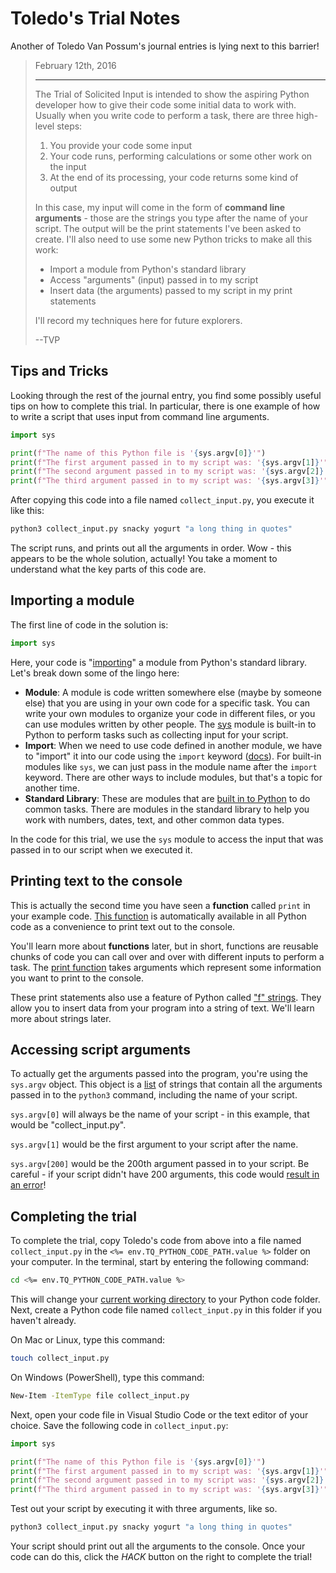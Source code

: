 # Toledo's Trial Notes
Another of Toledo Van Possum's journal entries is lying next to this barrier!

<blockquote>
February 12th, 2016

<hr/>

<p>
The Trial of Solicited Input is intended to show the aspiring Python developer how to give their code some initial data to work with. Usually when you write code to perform a task, there are three high-level steps:
</p>

<ol>
<li>You provide your code some input</li>
<li>Your code runs, performing calculations or some other work on the input</li>
<li>At the end of its processing, your code returns some kind of output</li>
</ol>

<p>
In this case, my input will come in the form of <b>command line arguments</b> - those are the strings you type after the name of your script. The output will be the print statements I've been asked to create. I'll also need to use some new Python tricks to make all this work:
</p>

<ul>
<li>Import a module from Python's standard library</li>
<li>Access "arguments" (input) passed in to my script</li>
<li>Insert data (the arguments) passed to my script in my print statements</li>
</ul>

<p>
I'll record my techniques here for future explorers.
</p>

<p>
--TVP
</p>
</blockquote>

## Tips and Tricks

Looking through the rest of the journal entry, you find some possibly useful tips on how to complete this trial. In particular, there is one example of how to write a script that uses input from command line arguments.

```python
import sys

print(f"The name of this Python file is '{sys.argv[0]}'")
print(f"The first argument passed in to my script was: '{sys.argv[1]}'")
print(f"The second argument passed in to my script was: '{sys.argv[2]}'")
print(f"The third argument passed in to my script was: '{sys.argv[3]}'")
```

After copying this code into a file named `collect_input.py`, you execute it like this:

```bash
python3 collect_input.py snacky yogurt "a long thing in quotes"
```

The script runs, and prints out all the arguments in order. Wow - this appears to be the whole solution, actually! You take a moment to understand what the key parts of this code are.

## Importing a module 

The first line of code in the solution is:

```python
import sys
```

Here, your code is "[importing](https://docs.python.org/3/reference/import.html)" a module from Python's standard library. Let's break down some of the lingo here:

* __Module__: A module is code written somewhere else (maybe by someone else) that you are using in your own code for a specific task. You can write your own modules to organize your code in different files, or you can use modules written by other people. The [sys](https://docs.python.org/3/library/sys.html) module is built-in to Python to perform tasks such as collecting input for your script.
* __Import__: When we need to use code defined in another module, we have to "import" it into our code using the `import` keyword ([docs](https://docs.python.org/3/reference/import.html)). For built-in modules like `sys`, we can just pass in the module name after the `import` keyword. There are other ways to include modules, but that's a topic for another time.
* __Standard Library__: These are modules that are [built in to Python](https://docs.python.org/3/library/) to do common tasks. There are modules in the standard library to help you work with numbers, dates, text, and other common data types. 

In the code for this trial, we use the `sys` module to access the input that was passed in to our script when we executed it.

## Printing text to the console

This is actually the second time you have seen a __function__ called `print` in your example code. [This function](https://docs.python.org/3/tutorial/inputoutput.html) is automatically available in all Python code as a convenience to print text out to the console.

You'll learn more about __functions__ later, but in short, functions are reusable chunks of code you can call over and over with different inputs to perform a task. The [print function](https://docs.python.org/3/library/functions.html#print) takes arguments which represent some information you want to print to the console.

These print statements also use a feature of Python called ["f" strings](https://docs.python.org/3/tutorial/inputoutput.html#tut-f-strings). They allow you to insert data from your program into a string of text. We'll learn more about strings later.

## Accessing script arguments

To actually get the arguments passed into the program, you're using the `sys.argv` object. This object is a [list](https://www.w3schools.com/python/python_lists.asp) of strings that contain all the arguments passed in to the `python3` command, including the name of your script.

`sys.argv[0]` will always be the name of your script - in this example, that would be "collect_input.py".

`sys.argv[1]` would be the first argument to your script after the name.

`sys.argv[200]` would be the 200th argument passed in to your script. Be careful - if your script didn't have 200 arguments, this code would [result in an error](https://docs.python.org/3/tutorial/errors.html)!

## Completing the trial

To complete the trial, copy Toledo's code from above into a file named `collect_input.py` in the `<%= env.TQ_PYTHON_CODE_PATH.value %>` folder on your computer. In the terminal, start by entering the following command:

```bash
cd <%= env.TQ_PYTHON_CODE_PATH.value %>
```

This will change your [current working directory](https://en.wikipedia.org/wiki/Working_directory) to your Python code folder. Next, create a Python code file named `collect_input.py` in this folder if you haven't already. 

On Mac or Linux, type this command:

```bash
touch collect_input.py
```

On Windows (PowerShell), type this command:

```bash
New-Item -ItemType file collect_input.py
```

Next, open your code file in Visual Studio Code or the text editor of your choice. Save the following code in `collect_input.py`:

```python
import sys

print(f"The name of this Python file is '{sys.argv[0]}'")
print(f"The first argument passed in to my script was: '{sys.argv[1]}'")
print(f"The second argument passed in to my script was: '{sys.argv[2]}'")
print(f"The third argument passed in to my script was: '{sys.argv[3]}'")
```

Test out your script by executing it with three arguments, like so.

```bash
python3 collect_input.py snacky yogurt "a long thing in quotes"
```

Your script should print out all the arguments to the console. Once your code can do this, click the *HACK* button on the right to complete the trial!
